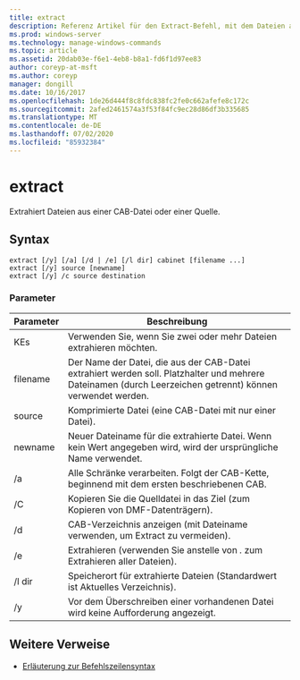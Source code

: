 ```yaml
---
title: extract
description: Referenz Artikel für den Extract-Befehl, mit dem Dateien aus einem Quell Speicherort extrahiert werden.
ms.prod: windows-server
ms.technology: manage-windows-commands
ms.topic: article
ms.assetid: 20dab03e-f6e1-4eb8-b8a1-fd6f1d97ee83
author: coreyp-at-msft
ms.author: coreyp
manager: dongill
ms.date: 10/16/2017
ms.openlocfilehash: 1de26d444f8c8fdc838fc2fe0c662afefe8c172c
ms.sourcegitcommit: 2afed2461574a3f53f84fc9ec28d86df3b335685
ms.translationtype: MT
ms.contentlocale: de-DE
ms.lasthandoff: 07/02/2020
ms.locfileid: "85932384"
---
```

# <a name="extract"></a>extract

Extrahiert Dateien aus einer CAB-Datei oder einer Quelle.

## <a name="syntax"></a>Syntax

```
extract [/y] [/a] [/d | /e] [/l dir] cabinet [filename ...]
extract [/y] source [newname]
extract [/y] /c source destination
```

### <a name="parameters"></a>Parameter

| Parameter | Beschreibung |
| --------- | ----------- |
| KEs | Verwenden Sie, wenn Sie zwei oder mehr Dateien extrahieren möchten. |
| filename | Der Name der Datei, die aus der CAB-Datei extrahiert werden soll. Platzhalter und mehrere Dateinamen (durch Leerzeichen getrennt) können verwendet werden. |
| source | Komprimierte Datei (eine CAB-Datei mit nur einer Datei). |
| newname | Neuer Dateiname für die extrahierte Datei. Wenn kein Wert angegeben wird, wird der ursprüngliche Name verwendet. |
| /a | Alle Schränke verarbeiten. Folgt der CAB-Kette, beginnend mit dem ersten beschriebenen CAB. |
| /C | Kopieren Sie die Quelldatei in das Ziel (zum Kopieren von DMF-Datenträgern). |
| /d | CAB-Verzeichnis anzeigen (mit Dateiname verwenden, um Extract zu vermeiden). |
| /e | Extrahieren (verwenden Sie anstelle von *.* zum Extrahieren aller Dateien). |
| /l dir | Speicherort für extrahierte Dateien (Standardwert ist Aktuelles Verzeichnis). |
| /y | Vor dem Überschreiben einer vorhandenen Datei wird keine Aufforderung angezeigt. |

## <a name="additional-references"></a>Weitere Verweise

- [Erläuterung zur Befehlszeilensyntax](command-line-syntax-key.md)

